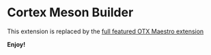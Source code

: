 # Cortex Meson Builder

This extension is replaced by the [full featured OTX Maestro extension](https://marketplace.visualstudio.com/items?itemName=onethinx.otx-maestro)


**Enjoy!**
